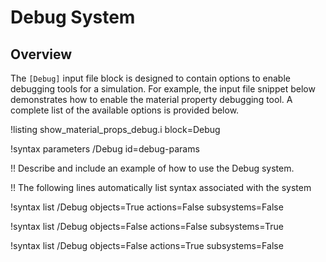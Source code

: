 # Debug System

## Overview

The `[Debug]` input file block is designed to contain options to enable debugging tools for a
simulation. For example, the input file snippet below demonstrates how to enable the material
property debugging tool. A complete list of the available options is provided below.

!listing show_material_props_debug.i block=Debug

!syntax parameters /Debug id=debug-params


!! Describe and include an example of how to use the Debug system.

!! The following lines automatically list syntax associated with the system

!syntax list /Debug objects=True actions=False subsystems=False

!syntax list /Debug objects=False actions=False subsystems=True

!syntax list /Debug objects=False actions=True subsystems=False
